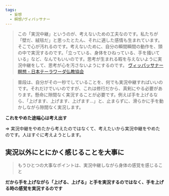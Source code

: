 ```yaml
---
tags:
  - 妄想
  - 瞑想/ヴィパッサナー
---
```

>この「実況中継」というのが、考えないための工夫なのです。私たちが「壁だ、絨毯だ」と思ったとたん、それに適した感情も生まれています。そこで心が汚れるのです。考えないために、自分の瞬間瞬間の動作を、頭の中で実況するのです。「立っている、身体をひねっている、手を掻いている」など、なんでもいいのです。思考が生まれる暇を与えないように実況中継をして、思考が心を汚さないようにするのです。
>[ヴィッパッサナー瞑想 - 日本テーラワーダ仏教協会](https://j-theravada.com/world/keyword/keyword-19/)

>普段は、自分がその一秒でしていることを、何でも実況中継すればいいのです。それだけでいいのですが、これは修行だから、真剣にやる必要があります。懸命に隙間なく実況することが必要です。例えば手を上げるなら、「上げます、上げます、上げます…」と、止まらずに、滑らかに手を動かしながら隙間なく実況します。

**これをやめた途端心は考え出す**

=> 実況中継をやめたから考えたのではなくて、考えたいから実況中継をやめたのです。人はすぐに考えようとします。

## 実況以外にとにかく感じることを大事に

> もうひとつの大事なポイントは、実況中継しながら身体の感覚を感じること

**だから手を上げながら「上げる、上げる」と手を実況するのではなく、手を上げる時の感覚を実況するのです**

